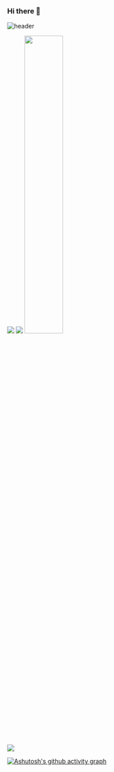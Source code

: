 ### Hi there 👋

<!--
**JeongSeongwook0123/JeongSeongwook0123** is a ✨ _special_ ✨ repository because its `README.md` (this file) appears on your GitHub profile.

Here are some ideas to get you started:

- 🔭 I’m currently working on ...
- 🌱 I’m currently learning ...
- 👯 I’m looking to collaborate on ...
- 🤔 I’m looking for help with ...
- 💬 Ask me about ...
- 📫 How to reach me: ...
- 😄 Pronouns: ...
- ⚡ Fun fact: ...
-->
 ![header](https://capsule-render.vercel.app/api?type=Waving&text=1995.01.23&fontColor=ffffff&color=4a66f4)
 
 <body>
  
  </body>
<img src="https://img.shields.io/badge/Kotlin-707070?style=flat-square&logo=Kotlin&logoColor=white"/>
<img src="https://img.shields.io/badge/JAVA-707070?style=flat-square&logo=JAVA&logoColor=white"/>
<a href="s">
  <img src="https://github-readme-stats.vercel.app/api?username=JeongSeongwook0123&theme=tokyonight&show_icons=true" width="42%" />
</a>
<br>
<a href="s">
  <img src="https://github-readme-stats.vercel.app/api/top-langs/?username=JeongSeongwook0123&exclude_repo=JeongSeongwook0123.github.io&layout=compact&theme=tokyonight" />
</a>

[![Ashutosh's github activity graph](https://github-readme-activity-graph.vercel.app/graph?username=JeongSeongwook0123&theme=dracula&line=ffffff)](https://github.com/ashutosh00710/github-readme-activity-graph)


<!-- ![Anurag's GitHub stats](https://github-readme-stats.vercel.app/api?username=JeongSeongwook0123&show_icons=true&theme=radical) -->
